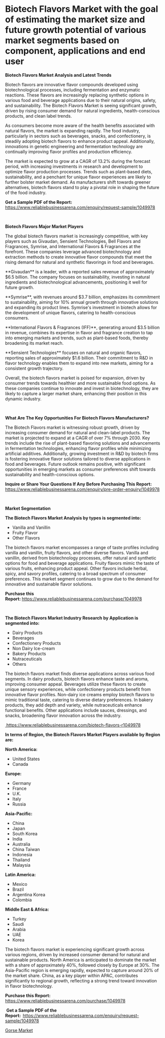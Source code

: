 <p><h1>Biotech Flavors Market with the goal of estimating the market size and future growth potential of various market segments based on component, applications and end user</h1></p><p><strong>Biotech Flavors Market Analysis and Latest Trends</strong></p>
<p><p>Biotech flavors are innovative flavor compounds developed using biotechnological processes, including fermentation and enzymatic reactions. These flavors are increasingly replacing synthetic options in various food and beverage applications due to their natural origins, safety, and sustainability. The Biotech Flavors Market is seeing significant growth, driven by rising consumer demand for natural ingredients, health-conscious products, and clean label trends. </p><p>As consumers become more aware of the health benefits associated with natural flavors, the market is expanding rapidly. The food industry, particularly in sectors such as beverages, snacks, and confectionery, is steadily adopting biotech flavors to enhance product appeal. Additionally, innovations in genetic engineering and fermentation technology are continually improving flavor profiles and production efficiency.</p><p>The market is expected to grow at a CAGR of 13.2% during the forecast period, with increasing investments in research and development to optimize flavor production processes. Trends such as plant-based diets, sustainability, and a penchant for unique flavor experiences are likely to further bolster market demand. As manufacturers shift towards greener alternatives, biotech flavors stand to play a pivotal role in shaping the future of the food industry.</p></p>
<p><strong>Get a Sample PDF of the Report:&nbsp;</strong> <a href="https://www.reliablebusinessarena.com/enquiry/request-sample/1049978?utm_campaign=2868&utm_medium=2&utm_source=Github&utm_content=ia&utm_term=07042025&utm_id=biotech-flavors">https://www.reliablebusinessarena.com/enquiry/request-sample/1049978</a></p>
<p>&nbsp;</p>
<p><strong>Biotech Flavors Major Market Players</strong></p>
<p><p>The global biotech flavors market is increasingly competitive, with key players such as Givaudan, Sensient Technologies, Bell Flavors and Fragrances, Symrise, and International Flavors & Fragrances at the forefront. These companies leverage advanced biotechnology and extraction methods to create innovative flavor compounds that meet the rising demand for natural and synthetic flavorings in food and beverages.</p><p>**Givaudan** is a leader, with a reported sales revenue of approximately $6.5 billion. The company focuses on sustainability, investing in natural ingredients and biotechnological advancements, positioning it well for future growth.</p><p>**Symrise**, with revenues around $3.7 billion, emphasizes its commitment to sustainability, aiming for 10% annual growth through innovative solutions and expanding its product lines. Symrise's investment in biotech allows for the development of unique flavors, catering to health-conscious consumers.</p><p>**International Flavors & Fragrances (IFF)**, generating around $3.5 billion in revenue, combines its expertise in flavor and fragrance creation to tap into emerging markets and trends, such as plant-based foods, thereby broadening its market reach.</p><p>**Sensient Technologies** focuses on natural and organic flavors, reporting sales of approximately $1.6 billion. Their commitment to R&D in flavor technology enables them to expand into new markets, aiming for a consistent growth trajectory.</p><p>Overall, the biotech flavors market is poised for expansion, driven by consumer trends towards healthier and more sustainable food options. As these companies continue to innovate and invest in biotechnology, they are likely to capture a larger market share, enhancing their position in this dynamic industry.</p></p>
<p>&nbsp;</p>
<p><strong>What Are The Key Opportunities For Biotech Flavors Manufacturers?</strong></p>
<p><p>The Biotech Flavors market is witnessing robust growth, driven by increasing consumer demand for natural and clean-label products. The market is projected to expand at a CAGR of over 7% through 2030. Key trends include the rise of plant-based flavoring solutions and advancements in fermentation technologies, enhancing flavor profiles while minimizing artificial additives. Additionally, growing investment in R&D by biotech firms is fostering innovative flavor solutions tailored to diverse applications in food and beverages. Future outlook remains positive, with significant opportunities in emerging markets as consumer preferences shift towards sustainability and health-conscious options.</p></p>
<p><strong>Inquire or Share Your Questions If Any Before Purchasing This Report:</strong> <a href="https://www.reliablebusinessarena.com/enquiry/pre-order-enquiry/1049978?utm_campaign=2868&utm_medium=2&utm_source=Github&utm_content=ia&utm_term=07042025&utm_id=biotech-flavors">https://www.reliablebusinessarena.com/enquiry/pre-order-enquiry/1049978</a></p>
<p>&nbsp;</p>
<p><strong>Market Segmentation</strong></p>
<p><strong>The Biotech Flavors Market Analysis by types is segmented into:</strong></p>
<p><ul><li>Vanilla and Vanillin</li><li>Fruity Flavor</li><li>Other Flavors</li></ul></p>
<p><p>The biotech flavors market encompasses a range of taste profiles including vanilla and vanillin, fruity flavors, and other diverse flavors. Vanilla and vanillin, derived from biotechnology processes, offer natural and synthetic options for food and beverage applications. Fruity flavors mimic the taste of various fruits, enhancing product appeal. Other flavors include herbal, spicy, and savory profiles, catering to a broad spectrum of consumer preferences. This market segment continues to grow due to the demand for innovative and sustainable flavor solutions.</p></p>
<p><strong>Purchase this Report:&nbsp;</strong><a href="https://www.reliablebusinessarena.com/purchase/1049978?utm_campaign=2868&utm_medium=2&utm_source=Github&utm_content=ia&utm_term=07042025&utm_id=biotech-flavors">https://www.reliablebusinessarena.com/purchase/1049978</a></p>
<p>&nbsp;</p>
<p><strong>The Biotech Flavors Market Industry Research by Application is segmented into:</strong></p>
<p><ul><li>Dairy Products</li><li>Beverages</li><li>Confectionery Products</li><li>Non Dairy Ice-cream</li><li>Bakery Products</li><li>Nutraceuticals</li><li>Others</li></ul></p>
<p><p>The biotech flavors market finds diverse applications across various food segments. In dairy products, biotech flavors enhance taste and aroma, improving consumer appeal. Beverages utilize these flavors to create unique sensory experiences, while confectionery products benefit from innovative flavor profiles. Non-dairy ice creams employ biotech flavors to mimic traditional taste, catering to diverse dietary preferences. In bakery products, they add depth and variety, while nutraceuticals enhance functional benefits. Other applications include sauces, dressings, and snacks, broadening flavor innovation across the industry.</p></p>
<p><a href="https://www.reliablebusinessarena.com/biotech-flavors-r1049978?utm_campaign=2868&utm_medium=2&utm_source=Github&utm_content=ia&utm_term=07042025&utm_id=biotech-flavors">&nbsp;https://www.reliablebusinessarena.com/biotech-flavors-r1049978</a></p>
<p><strong>In terms of Region, the Biotech Flavors Market Players available by Region are:</strong></p>
<p>
    <p> <strong> North America: </strong>
        <ul>
            <li>United States</li>
            <li>Canada</li>
        </ul>
        </p> 
    <p> <strong> Europe: </strong>
        <ul>
            <li>Germany</li>
            <li>France</li>
            <li>U.K.</li>
            <li>Italy</li>
            <li>Russia</li>
        </ul>
        </p> 
    <p> <strong> Asia-Pacific: </strong>
        <ul>
            <li>China</li>
            <li>Japan</li>
            <li>South Korea</li>
            <li>India</li>
            <li>Australia</li>
            <li>China Taiwan</li>
            <li>Indonesia</li>
            <li>Thailand</li>
            <li>Malaysia</li>
        </ul>
        </p> 
    <p> <strong> Latin America: </strong>
        <ul>
            <li>Mexico</li>
            <li>Brazil</li>
            <li>Argentina Korea</li>
            <li>Colombia</li>
        </ul>
        </p> 
    <p> <strong> Middle East & Africa: </strong>
        <ul>
            <li>Turkey</li>
            <li>Saudi</li>
            <li>Arabia</li>
            <li>UAE</li>
            <li>Korea</li>
        </ul>
    </p>
    </p>
<p><p>The biotech flavors market is experiencing significant growth across various regions, driven by increased consumer demand for natural and sustainable products. North America is anticipated to dominate the market with a share of approximately 40%, followed closely by Europe at 30%. The Asia-Pacific region is emerging rapidly, expected to capture around 20% of the market share. China, as a key player within APAC, contributes significantly to regional growth, reflecting a strong trend toward innovation in flavor biotechnology.</p></p>
<p><strong>Purchase this Report: </strong><a href="https://www.reliablebusinessarena.com/purchase/1049978?utm_campaign=2868&utm_medium=2&utm_source=Github&utm_content=ia&utm_term=07042025&utm_id=biotech-flavors">https://www.reliablebusinessarena.com/purchase/1049978</a></p>
<p>&nbsp;<strong>Get a Sample PDF of the Report:&nbsp;&nbsp;</strong><a href="https://www.reliablebusinessarena.com/enquiry/request-sample/1049978?utm_campaign=2868&utm_medium=2&utm_source=Github&utm_content=ia&utm_term=07042025&utm_id=biotech-flavors">https://www.reliablebusinessarena.com/enquiry/request-sample/1049978</a></p>
<p><strong></strong></p>
<p><p><a href="https://github.com/chikenmhamdi/Market-Research-Report-List-1/blob/main/gorse-market.md?utm_campaign=2868&utm_medium=2&utm_source=Github&utm_content=ia&utm_term=07042025&utm_id=biotech-flavors">Gorse Market</a></p></p>